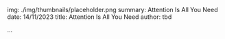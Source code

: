 img: ./img/thumbnails/placeholder.png
summary: Attention Is All You Need
date: 14/11/2023
title: Attention Is All You Need
author: tbd

...